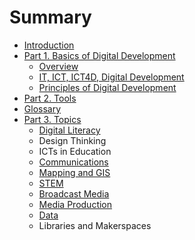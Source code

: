 # Summary

* [Introduction](README.md)
* [Part 1. Basics of Digital Development](part-1-basics-of-digital-development.md)
  * [Overview](chapter1.md)
  * [IT, ICT, ICT4D, Digital Development](it-ict-ict4d-digital-development.md)
  * [Principles of Digital Development](principles-of-digital-development.md)
* [Part 2. Tools](part-2-tools.md)
* [Glossary](glossary.md)
* [Part 3. Topics](part-3-topics.md)
  * [Digital Literacy](digital-literacy.md)
  * Design Thinking
  * ICTs in Education
  * [Communications](communications.md)
  * [Mapping and GIS](mapping-and-gis.md)
  * [STEM](stem.md)
  * [Broadcast Media](broadcast-media.md)
  * [Media Production](media-production.md)
  * [Data](data.md)
  * Libraries and Makerspaces
